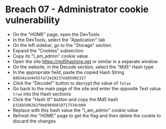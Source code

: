 # Breach 07 - Administrator cookie vulnerability
- On the "HOME" page, open the DevTools
- In the DevTools, select the "Application" tab
- On the left sidebar, go to the "Storage" section
- Expand the "Cookies" subsection
- Copy its "I_am_admin" cookie value
- Open the site https://md5hashing.net or similar in a separate window
- On the website, in the Decode section, select the "Md5" Hash type
- In the appropriate field, paste the copied Hash String `68934a3e9455fa72420237eb05902327`
- Click the "Decode!" button to decrypt the value of `false`
- Go back to the main page of the site and enter the opposite Text value `true` into the Hash sectionis
- Click the "Hash it!" button and copy the Md5 hash `b326b5062b2f0e69046810717534cb09`
- Replace with this hash value the "I_am_admin" cookie value
- Refresh the "HOME" page to get the flag and then delete the cookie to discard the changes
